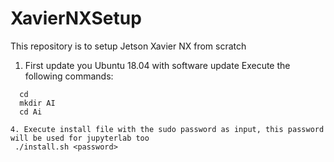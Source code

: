 # XavierNXSetup
This repository is to setup Jetson Xavier NX from scratch
1. First update you Ubuntu 18.04 with software update
Execute the following commands:
```
  cd
  mkdir AI
  cd Ai

4. Execute install file with the sudo password as input, this password will be used for jupyterlab too
 ./install.sh <password>
